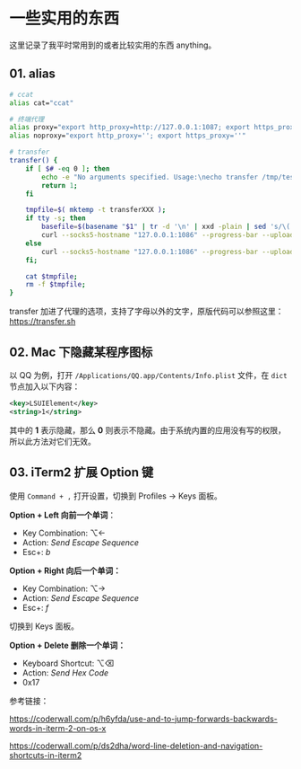 # 一些实用的东西

这里记录了我平时常用到的或者比较实用的东西 anything。



## 01. alias

```bash
# ccat
alias cat="ccat"

# 终端代理
alias proxy="export http_proxy=http://127.0.0.1:1087; export https_proxy=http://127.0.0.1:1087"
alias noproxy="export http_proxy=''; export https_proxy=''"

# transfer
transfer() {
    if [ $# -eq 0 ]; then
        echo -e "No arguments specified. Usage:\necho transfer /tmp/test.md\ncat /tmp/test.md | transfer test.md";
        return 1;
    fi

    tmpfile=$( mktemp -t transferXXX );
    if tty -s; then
        basefile=$(basename "$1" | tr -d '\n' | xxd -plain | sed 's/\(..\)/%\1/g' | sed 'N;s/\n//g');
        curl --socks5-hostname "127.0.0.1:1086" --progress-bar --upload-file "$1" "https://transfer.sh/$basefile" >> $tmpfile;
    else
        curl --socks5-hostname "127.0.0.1:1086" --progress-bar --upload-file "-" "https://transfer.sh/$1" >> $tmpfile;
    fi;

    cat $tmpfile;
    rm -f $tmpfile;
}
```

transfer 加进了代理的选项，支持了字母以外的文字，原版代码可以参照这里：https://transfer.sh



## 02. Mac 下隐藏某程序图标

以 QQ 为例，打开 `/Applications/QQ.app/Contents/Info.plist` 文件，在 `dict` 节点加入以下内容：

```xml
<key>LSUIElement</key>
<string>1</string>
```

其中的 **1** 表示隐藏，那么 **0** 则表示不隐藏。由于系统内置的应用没有写的权限，所以此方法对它们无效。



## 03. iTerm2 扩展 Option 键

使用 `Command + ,` 打开设置，切换到 Profiles -> Keys 面板。

**Option + Left 向前一个单词**：

- Key Combination: ⌥←
- Action: *Send Escape Sequence*
- Esc+: *b*

**Option + Right 向后一个单词：**

- Key Combination: ⌥→
- Action: *Send Escape Sequence*
- Esc+: *f*



切换到 Keys 面板。

**Option + Delete 删除一个单词：**

- Keyboard Shortcut: ⌥⌫
- Action: *Send Hex Code*
- 0x17



参考链接：

https://coderwall.com/p/h6yfda/use-and-to-jump-forwards-backwards-words-in-iterm-2-on-os-x

https://coderwall.com/p/ds2dha/word-line-deletion-and-navigation-shortcuts-in-iterm2

